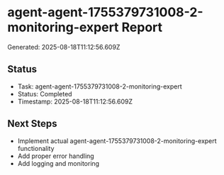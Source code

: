 # agent-agent-1755379731008-2-monitoring-expert Report

Generated: 2025-08-18T11:12:56.609Z

## Status
- Task: agent-agent-1755379731008-2-monitoring-expert
- Status: Completed
- Timestamp: 2025-08-18T11:12:56.609Z

## Next Steps
- Implement actual agent-agent-1755379731008-2-monitoring-expert functionality
- Add proper error handling
- Add logging and monitoring
